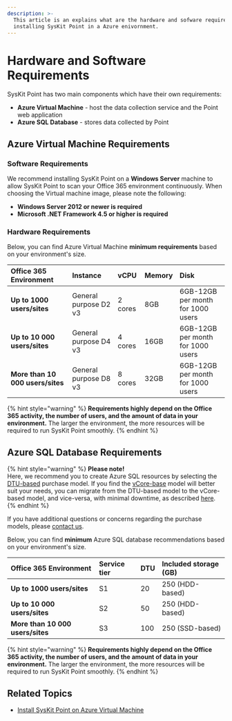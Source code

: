 ```yaml
---
description: >-
  This article is an explains what are the hardware and sofware requirements for
  installing SysKit Point in a Azure enivornment.
---
```


# Hardware and Software Requirements

SysKit Point has two main components which have their own requirements:

* **Azure Virtual Machine** - host the data collection service and the Point web application
* **Azure SQL Database** - stores data collected by Point

## Azure Virtual Machine Requirements

### Software Requirements

We recommend installing SysKit Point on a **Windows Server** machine to allow SysKit Point to scan your Office 365 environment continuously. When choosing the Virtual machine image, please note the following:

* **Windows Server 2012 or newer is required** 
* **Microsoft .NET Framework 4.5 or higher is required**

### Hardware Requirements

Below, you can find Azure Virtual Machine **minimum requirements** based on your environment's size.

| Office 365 Environment | Instance | vCPU | Memory | Disk |
| :--- | :--- | :--- | :--- | :--- |
| **Up to 1000 users/sites** | General purpose D2 v3 | 2 cores | 8GB | 6GB-12GB per month for 1000 users |
| **Up to 10 000 users/sites** | General purpose D4 v3 | 4 cores | 16GB | 6GB-12GB per month for 1000 users |
| **More than 10 000 users/sites** | General purpose D8 v3 | 8 cores | 32GB | 6GB-12GB per month for 1000 users |

{% hint style="warning" %}
**Requirements highly depend on the Office 365 activity, the number of users, and the amount of data in your environment.** The larger the environment, the more resources will be required to run SysKit Point smoothly.
{% endhint %}

## Azure SQL Database Requirements

{% hint style="warning" %}
**Please note!**  
Here, we recommend you to create Azure SQL resources by selecting the [DTU-based](https://docs.microsoft.com/en-us/azure/azure-sql/database/service-tiers-dtu) purchase model. If you find the [vCore-base](https://docs.microsoft.com/en-us/azure/azure-sql/database/service-tiers-vcore?tabs=azure-portal) model will better suit your needs, you can migrate from the DTU-based model to the vCore-based model, and vice-versa, with minimal downtime, as described [here](https://docs.microsoft.com/en-us/azure/azure-sql/database/migrate-dtu-to-vcore#migrate-a-database).
{% endhint %}

If you have additional questions or concerns regarding the purchase models, please [contact us](https://www.syskit.com/contact-us/).

Below, you can find **minimum** Azure SQL database recommendations based on your environment's size.

| Office 365 Environment | Service tier | DTU | Included storage \(GB\) |
| :--- | :--- | :--- | :--- |
| **Up to 1000 users/sites** | S1 | 20 | 250 \(HDD-based\) |
| **Up to 10 000 users/sites** | S2 | 50 | 250 \(HDD-based\) |
| **More than 10 000 users/sites** | S3 | 100 | 250 \(SSD-based\) |

{% hint style="warning" %}
**Requirements highly depend on the Office 365 activity, the number of users, and the amount of data in your environment.** The larger the environment, the more resources will be required to run SysKit Point smoothly.
{% endhint %}

## Related Topics

* [Install SysKit Point on Azure Virtual Machine](overview.md) 

